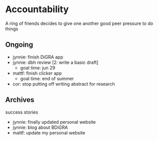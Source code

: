 # Accountability

A ring of friends decides to give one another good peer pressure to do things

## Ongoing

* jynnie: finish DiGRA app
* jynnie: dbh review [2: write a basic draft]
  * goal time: jun 29
* mattf: finish clicker app
  * goal time: end of summer
* cor: stop putting off writing abstract for research

## Archives

success stories

* jynnie: finally updated personal website
* jynnie: blog about BDiGRA
* mattf: update my personal website
